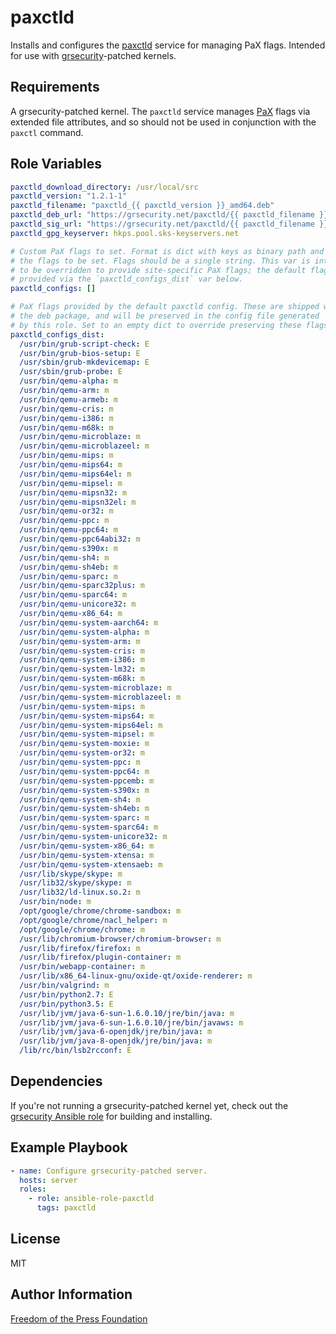 paxctld
=========

Installs and configures the [paxctld] service for managing PaX flags.
Intended for use with [grsecurity]-patched kernels.


Requirements
------------

A grsecurity-patched kernel. The `paxctld` service manages [PaX] flags
via extended file attributes, and so should not be used in conjunction with
the `paxctl` command.

Role Variables
--------------

```yaml
paxctld_download_directory: /usr/local/src
paxctld_version: "1.2.1-1"
paxctld_filename: "paxctld_{{ paxctld_version }}_amd64.deb"
paxctld_deb_url: "https://grsecurity.net/paxctld/{{ paxctld_filename }}"
paxctld_sig_url: "https://grsecurity.net/paxctld/{{ paxctld_filename }}.sig"
paxctld_gpg_keyserver: hkps.pool.sks-keyservers.net

# Custom PaX flags to set. Format is dict with keys as binary path and value
# the flags to be set. Flags should be a single string. This var is intended
# to be overridden to provide site-specific PaX flags; the default flags are
# provided via the `paxctld_configs_dist` var below.
paxctld_configs: []

# PaX flags provided by the default paxctld config. These are shipped with
# the deb package, and will be preserved in the config file generated
# by this role. Set to an empty dict to override preserving these flags.
paxctld_configs_dist:
  /usr/bin/grub-script-check: E
  /usr/bin/grub-bios-setup: E
  /usr/sbin/grub-mkdevicemap: E
  /usr/sbin/grub-probe: E
  /usr/bin/qemu-alpha: m
  /usr/bin/qemu-arm: m
  /usr/bin/qemu-armeb: m
  /usr/bin/qemu-cris: m
  /usr/bin/qemu-i386: m
  /usr/bin/qemu-m68k: m
  /usr/bin/qemu-microblaze: m
  /usr/bin/qemu-microblazeel: m
  /usr/bin/qemu-mips: m
  /usr/bin/qemu-mips64: m
  /usr/bin/qemu-mips64el: m
  /usr/bin/qemu-mipsel: m
  /usr/bin/qemu-mipsn32: m
  /usr/bin/qemu-mipsn32el: m
  /usr/bin/qemu-or32: m
  /usr/bin/qemu-ppc: m
  /usr/bin/qemu-ppc64: m
  /usr/bin/qemu-ppc64abi32: m
  /usr/bin/qemu-s390x: m
  /usr/bin/qemu-sh4: m
  /usr/bin/qemu-sh4eb: m
  /usr/bin/qemu-sparc: m
  /usr/bin/qemu-sparc32plus: m
  /usr/bin/qemu-sparc64: m
  /usr/bin/qemu-unicore32: m
  /usr/bin/qemu-x86_64: m
  /usr/bin/qemu-system-aarch64: m
  /usr/bin/qemu-system-alpha: m
  /usr/bin/qemu-system-arm: m
  /usr/bin/qemu-system-cris: m
  /usr/bin/qemu-system-i386: m
  /usr/bin/qemu-system-lm32: m
  /usr/bin/qemu-system-m68k: m
  /usr/bin/qemu-system-microblaze: m
  /usr/bin/qemu-system-microblazeel: m
  /usr/bin/qemu-system-mips: m
  /usr/bin/qemu-system-mips64: m
  /usr/bin/qemu-system-mips64el: m
  /usr/bin/qemu-system-mipsel: m
  /usr/bin/qemu-system-moxie: m
  /usr/bin/qemu-system-or32: m
  /usr/bin/qemu-system-ppc: m
  /usr/bin/qemu-system-ppc64: m
  /usr/bin/qemu-system-ppcemb: m
  /usr/bin/qemu-system-s390x: m
  /usr/bin/qemu-system-sh4: m
  /usr/bin/qemu-system-sh4eb: m
  /usr/bin/qemu-system-sparc: m
  /usr/bin/qemu-system-sparc64: m
  /usr/bin/qemu-system-unicore32: m
  /usr/bin/qemu-system-x86_64: m
  /usr/bin/qemu-system-xtensa: m
  /usr/bin/qemu-system-xtensaeb: m
  /usr/lib/skype/skype: m
  /usr/lib32/skype/skype: m
  /usr/lib32/ld-linux.so.2: m
  /usr/bin/node: m
  /opt/google/chrome/chrome-sandbox: m
  /opt/google/chrome/nacl_helper: m
  /opt/google/chrome/chrome: m
  /usr/lib/chromium-browser/chromium-browser: m
  /usr/lib/firefox/firefox: m
  /usr/lib/firefox/plugin-container: m
  /usr/bin/webapp-container: m
  /usr/lib/x86_64-linux-gnu/oxide-qt/oxide-renderer: m
  /usr/bin/valgrind: m
  /usr/bin/python2.7: E
  /usr/bin/python3.5: E
  /usr/lib/jvm/java-6-sun-1.6.0.10/jre/bin/java: m
  /usr/lib/jvm/java-6-sun-1.6.0.10/jre/bin/javaws: m
  /usr/lib/jvm/java-6-openjdk/jre/bin/java: m
  /usr/lib/jvm/java-8-openjdk/jre/bin/java: m
  /lib/rc/bin/lsb2rcconf: E
```

Dependencies
------------

If you're not running a grsecurity-patched kernel yet, check out the [grsecurity Ansible role]
for building and installing.

Example Playbook
----------------

```yaml
- name: Configure grsecurity-patched server.
  hosts: server
  roles:
    - role: ansible-role-paxctld
      tags: paxctld
```

License
-------

MIT

Author Information
------------------

[Freedom of the Press Foundation]

[paxctld]: https://grsecurity.net/download.php
[grsecurity]: https://grsecurity.net/
[PaX]: https://en.wikipedia.org/wiki/Grsecurity#PaX
[grsecurity Ansible role]: https://github.com/freedomofpress/grsec
[Freedom of the Press Foundation]: https://freedom.press/
